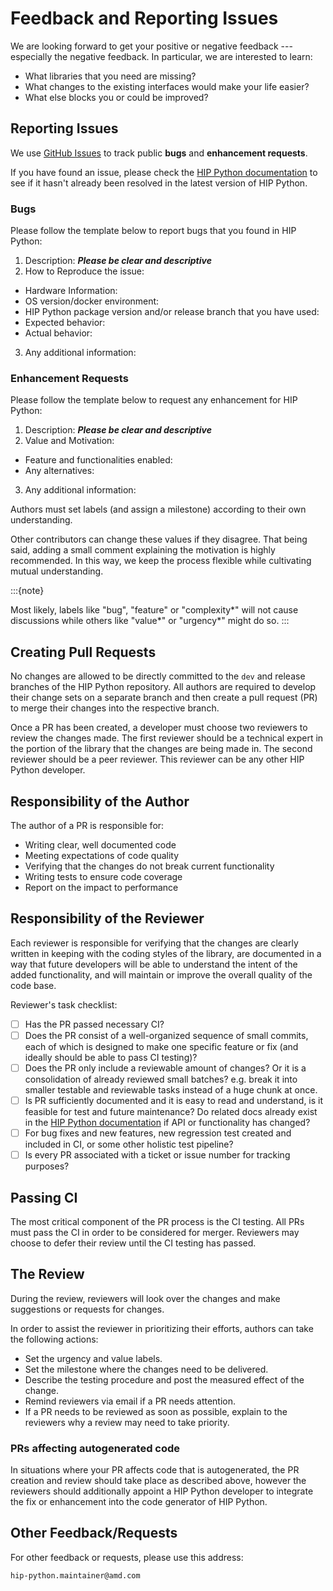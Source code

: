 <!-- MIT License
  -- 
  -- Copyright (c) 2023-2024 Advanced Micro Devices, Inc.
  -- 
  -- Permission is hereby granted, free of charge, to any person obtaining a copy
  -- of this software and associated documentation files (the "Software"), to deal
  -- in the Software without restriction, including without limitation the rights
  -- to use, copy, modify, merge, publish, distribute, sublicense, and/or sell
  -- copies of the Software, and to permit persons to whom the Software is
  -- furnished to do so, subject to the following conditions:
  -- 
  -- The above copyright notice and this permission notice shall be included in all
  -- copies or substantial portions of the Software.
  -- 
  -- THE SOFTWARE IS PROVIDED "AS IS", WITHOUT WARRANTY OF ANY KIND, EXPRESS OR
  -- IMPLIED, INCLUDING BUT NOT LIMITED TO THE WARRANTIES OF MERCHANTABILITY,
  -- FITNESS FOR A PARTICULAR PURPOSE AND NONINFRINGEMENT. IN NO EVENT SHALL THE
  -- AUTHORS OR COPYRIGHT HOLDERS BE LIABLE FOR ANY CLAIM, DAMAGES OR OTHER
  -- LIABILITY, WHETHER IN AN ACTION OF CONTRACT, TORT OR OTHERWISE, ARISING FROM,
  -- OUT OF OR IN CONNECTION WITH THE SOFTWARE OR THE USE OR OTHER DEALINGS IN THE
  -- SOFTWARE.
  -->
# Feedback and Reporting Issues

We are looking forward to get your positive or negative feedback --- especially the negative feedback.
In particular, we are interested to learn:

* What libraries that you need are missing?
* What changes to the existing interfaces would make your life easier?
* What else blocks you or could be improved?

## Reporting Issues

We use [GitHub Issues](https://github.com/ROCmSoftwarePlatform/hip-python/issues) to track public **bugs** and **enhancement requests**.

If you have found an issue, please check the [HIP Python documentation](https://rocm.docs.amd.com/projects/hip-python/en/latest/index.html) 
to see if it hasn't already been resolved in the latest version of HIP Python.

### Bugs

Please follow the template below to report bugs that you found in HIP Python:

1. Description: ***Please be clear and descriptive***
2. How to Reproduce the issue:
* Hardware Information:
* OS version/docker environment:
* HIP Python package version and/or release branch that you have used:
* Expected behavior:
* Actual behavior:
3. Any additional information:

### Enhancement Requests

Please follow the template below to request any enhancement for HIP Python:

1. Description: ***Please be clear and descriptive***
2. Value and Motivation:
* Feature and functionalities enabled:
* Any alternatives:
3. Any additional information:

Authors must set labels (and assign a milestone) according to their own understanding.

Other contributors can change these values if they disagree. That being said, 
adding a small comment explaining the motivation is highly recommended. 
In this way, we keep the process flexible while cultivating mutual understanding.

:::{note}

Most likely, labels like "bug", "feature" or "complexity*" 
will not cause discussions while others like "value*" or "urgency*" might
do so.
:::

## Creating Pull Requests

No changes are allowed to be directly committed to the `dev` and release
branches of the HIP Python repository. All authors are required to 
develop their change sets on a separate branch and then create 
a pull request (PR) to merge their changes into the respective branch.

Once a PR has been created, a developer must choose two reviewers 
to review the changes made. The first reviewer should be a 
technical expert in the portion of the library that the changes 
are being made in. The second reviewer should be a peer reviewer. This reviewer 
can be any other HIP Python developer.

## Responsibility of the Author

The author of a PR is responsible for:

 * Writing clear, well documented code
 * Meeting expectations of code quality
 * Verifying that the changes do not break current functionality
 * Writing tests to ensure code coverage
 * Report on the impact to performance

## Responsibility of the Reviewer

Each reviewer is responsible for verifying that the changes are 
clearly written in keeping with the coding styles of the library, 
are documented in a way that future developers will be able to 
understand the intent of the added functionality, and will 
maintain or improve the overall quality of the code base.

Reviewer's task checklist:

* [ ] Has the PR passed necessary CI?
* [ ] Does the PR consist of a well-organized sequence of small commits, each of which is designed to make one specific feature or fix (and ideally should be able to pass CI testing)?
* [ ] Does the PR only include a reviewable amount of changes? Or it is a  consolidation of already reviewed small batches? e.g. break it into smaller testable and reviewable tasks instead of a huge chunk at once.
* [ ] Is PR sufficiently documented and it is easy to read and understand,  is it feasible for test and future maintenance? Do related docs already exist in the
[HIP Python documentation](https://rocm.docs.amd.com/projects/hip-python/en/latest/index.html) if API or functionality has changed?
* [ ] For bug fixes and new features, new regression test created and included in CI, or some other holistic test pipeline?
* [ ] Is every PR associated with a ticket or issue number for tracking purposes?

## Passing CI

The most critical component of the PR process is the CI testing. 
All PRs must pass the CI in order to be considered for merger. 
Reviewers may choose to defer their review until the CI testing 
has passed. 

## The Review

During the review, reviewers will look over the changes and make 
suggestions or requests for changes.

In order to assist the reviewer in prioritizing their efforts, 
authors can take the following actions:

* Set the urgency and value labels.
* Set the milestone where the changes need to be delivered.
* Describe the testing procedure and post the measured effect of 
  the change.
* Remind reviewers via email if a PR needs attention.
* If a PR needs to be reviewed as soon as possible, explain to 
  the reviewers why a review may need to take priority.

### PRs affecting autogenerated code

In situations where your PR affects code that is autogenerated, the PR creation and review
should take place as described above, however the reviewers should additionally 
appoint a HIP Python developer to integrate the fix or enhancement into the code 
generator of HIP Python.

## Other Feedback/Requests

For other feedback or requests, please use this address:

```
hip-python.maintainer@amd.com
```